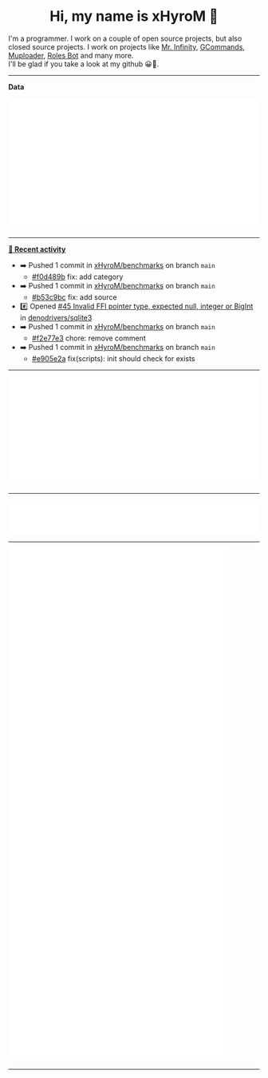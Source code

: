 <p align="center">
    <!-- <img src="https://avatars.githubusercontent.com/u/56601352" width="192" alt="hyro's pfp" /> -->
    <h1 align="center">Hi, my name is xHyroM 👋</h1>
</p>

I'm a programmer. I work on a couple of open source projects, but also closed source projects. I work on projects like [Mr. Infinity](https://discord.com/oauth2/authorize?client_id=720321585625694239&scope=bot%20applications.commands&permissions=8&redirect_uri=https://blobs.gq/imanager&prompt=consent&response_type=code), [GCommands](https://github.com/Garlic-Team/GCommands), [Muploader](https://github.com/xHyroM/Muploader), [Roles Bot](https://github.com/xHyroM/roles-bot) and many more.  
I'll be glad if you take a look at my github 😀👀.

___
**Data**

<img src="https://github.com/xHyroM/xHyroM/blob/master/.cache/base.svg">

___

**[📰 Recent activity](https://github.com/xHyroM)**
* ➡️ Pushed 1 commit in [xHyroM/benchmarks](https://github.com/xHyroM/benchmarks) on branch `main`
  * [#f0d489b](https://github.com/xHyroM/benchmarks/commit/f0d489b) fix: add category
* ➡️ Pushed 1 commit in [xHyroM/benchmarks](https://github.com/xHyroM/benchmarks) on branch `main`
  * [#b53c9bc](https://github.com/xHyroM/benchmarks/commit/b53c9bc) fix: add source
* #️⃣ Opened [#45 Invalid FFI pointer type, expected null, integer or BigInt](https://github.com/denodrivers/sqlite3/issues/45) in [denodrivers/sqlite3](https://github.com/denodrivers/sqlite3)
* ➡️ Pushed 1 commit in [xHyroM/benchmarks](https://github.com/xHyroM/benchmarks) on branch `main`
  * [#f2e77e3](https://github.com/xHyroM/benchmarks/commit/f2e77e3) chore: remove comment
* ➡️ Pushed 1 commit in [xHyroM/benchmarks](https://github.com/xHyroM/benchmarks) on branch `main`
  * [#e905e2a](https://github.com/xHyroM/benchmarks/commit/e905e2a) fix(scripts): init should check for exists


___

<img src="https://github.com/xHyroM/xHyroM/blob/master/.cache/isocalendar.svg">

___

<img src="https://github.com/xHyroM/xHyroM/blob/master/.cache/languages.svg">

___

<img src="https://github.com/xHyroM/xHyroM/blob/master/.cache/achievements.svg">

___
